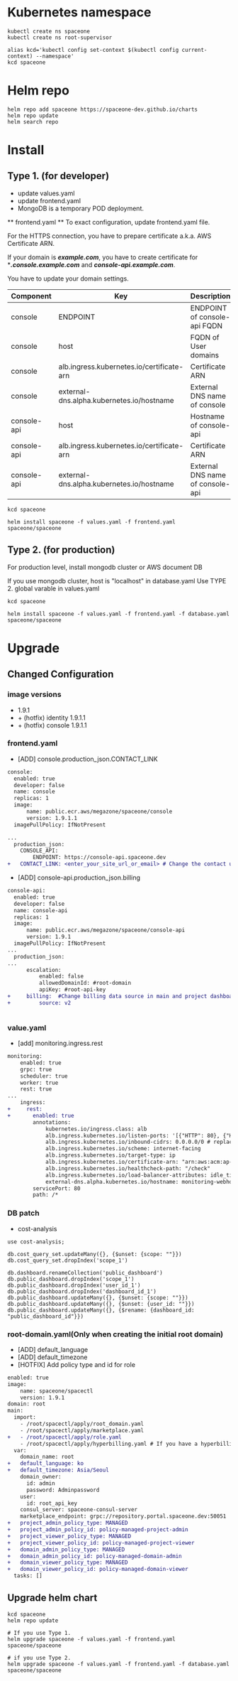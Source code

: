 # Kubernetes namespace

~~~
kubectl create ns spaceone
kubectl create ns root-supervisor

alias kcd='kubectl config set-context $(kubectl config current-context) --namespace'
kcd spaceone
~~~

# Helm repo

~~~
helm repo add spaceone https://spaceone-dev.github.io/charts
helm repo update
helm search repo
~~~

# Install

## Type 1. (for developer)
* update values.yaml
* update frontend.yaml
* MongoDB is a temporary POD deployment.

** frontend.yaml **
To exact configuration, update frontend.yaml file.

For the HTTPS connection, you have to prepare certificate a.k.a. AWS Certificate ARN.

If your domain is ***example.com***, you have to create certificate for ****.console.example.com*** and ***console-api.example.com***.


You have to update your domain settings.

| Component |	Key 				| Description |
| --- 		| --- 				| --- |
| console	| ENDPOINT 			| ENDPOINT of console-api FQDN |
| console	| host				| FQDN of User domains |
| console	| alb.ingress.kubernetes.io/certificate-arn |  Certificate ARN |
| console 	| external-dns.alpha.kubernetes.io/hostname | External DNS name of console	|
| console-api	| host				| Hostname of console-api |
| console-api	| alb.ingress.kubernetes.io/certificate-arn |  Certificate ARN |
| console-api	| external-dns.alpha.kubernetes.io/hostname | External DNS name of console-api	|

~~~
kcd spaceone

helm install spaceone -f values.yaml -f frontend.yaml spaceone/spaceone

~~~


## Type 2. (for production)

For production level, install mongodb cluster or AWS document DB

If you use mongodb cluster,
host is "localhost" in database.yaml
Use TYPE 2. global varable in values.yaml

~~~
kcd spaceone

helm install spaceone -f values.yaml -f frontend.yaml -f database.yaml spaceone/spaceone

~~~


# Upgrade
## Changed Configuration
### image versions
- 1.9.1
- \+ (hotfix) identity 1.9.1.1
- \+ (hotfix) console 1.9.1.1

### frontend.yaml
- [ADD] console.production_json.CONTACT_LINK
```diff
console:
  enabled: true
  developer: false
  name: console
  replicas: 1
  image:
      name: public.ecr.aws/megazone/spaceone/console
      version: 1.9.1.1
  imagePullPolicy: IfNotPresent

...
  production_json:
    CONSOLE_API:
        ENDPOINT: https://console-api.spaceone.dev
+   CONTACT_LINK: <enter_your_site_url_or_email> # Change the contact us link of sign in page
```
- [ADD] console-api.production_json.billing
```diff
console-api:
  enabled: true
  developer: false
  name: console-api
  replicas: 1
  image:
      name: public.ecr.aws/megazone/spaceone/console-api
      version: 1.9.1
  imagePullPolicy: IfNotPresent
...
  production_json:
...
      escalation:
          enabled: false
          allowedDomainId: #root-domain
          apiKey: #root-api-key
+     billing:  #Change billing data source in main and project dashboards
+         source: v2
        
```

### value.yaml
- [add] monitoring.ingress.rest
```diff
monitoring:
    enabled: true
    grpc: true
    scheduler: true
    worker: true
    rest: true
...
    ingress:
+     rest:
+       enabled: true
        annotations:
            kubernetes.io/ingress.class: alb
            alb.ingress.kubernetes.io/listen-ports: '[{"HTTP": 80}, {"HTTPS":443}]'
            alb.ingress.kubernetes.io/inbound-cidrs: 0.0.0.0/0 # replace or leave out
            alb.ingress.kubernetes.io/scheme: internet-facing
            alb.ingress.kubernetes.io/target-type: ip 
            alb.ingress.kubernetes.io/certificate-arn: "arn:aws:acm:ap-northeast-2:111111111111:certificate/11111111-458f-4c5f-b4c5-e3a2eb34caff"
            alb.ingress.kubernetes.io/healthcheck-path: "/check"
            alb.ingress.kubernetes.io/load-balancer-attributes: idle_timeout.timeout_seconds=600
            external-dns.alpha.kubernetes.io/hostname: monitoring-webhook.example.com
        servicePort: 80
        path: /*
```
### DB patch
- cost-analysis
```
use cost-analysis;

db.cost_query_set.updateMany({}, {$unset: {scope: ""}})
db.cost_query_set.dropIndex('scope_1')

db.dashboard.renameCollection('public_dashboard')
db.public_dashboard.dropIndex('scope_1')
db.public_dashboard.dropIndex('user_id_1')
db.public_dashboard.dropIndex('dashboard_id_1')
db.public_dashboard.updateMany({}, {$unset: {scope: ""}})
db.public_dashboard.updateMany({}, {$unset: {user_id: ""}})
db.public_dashboard.updateMany({}, {$rename: {dashboard_id: "public_dashboard_id"}})
```

### root-domain.yaml(Only when creating the initial root domain)
- [ADD] default_language 
- [ADD] default_timezone
- [HOTFIX] Add policy type and id for role
```diff
enabled: true
image:
    name: spaceone/spacectl
    version: 1.9.1
domain: root
main:
  import:
    - /root/spacectl/apply/root_domain.yaml 
    - /root/spacectl/apply/marketplace.yaml
+   - /root/spacectl/apply/role.yaml
    - /root/spacectl/apply/hyperbilling.yaml # If you have a hyperbilling account
  var:
    domain_name: root
+   default_language: ko
+   default_timezone: Asia/Seoul
    domain_owner:
      id: admin
      password: Adminpassword
    user:
      id: root_api_key
    consul_server: spaceone-consul-server
    marketplace_endpoint: grpc://repository.portal.spaceone.dev:50051
+   project_admin_policy_type: MANAGED
+   project_admin_policy_id: policy-managed-project-admin
+   project_viewer_policy_type: MANAGED
+   project_viewer_policy_id: policy-managed-project-viewer
+   domain_admin_policy_type: MANAGED
+   domain_admin_policy_id: policy-managed-domain-admin
+   domain_viewer_policy_type: MANAGED
+   domain_viewer_policy_id: policy-managed-domain-viewer
  tasks: []
```

## Upgrade helm chart

~~~
kcd spaceone
helm repo update

# If you use Type 1.
helm upgrade spaceone -f values.yaml -f frontend.yaml spaceone/spaceone

# if you use Type 2.
helm upgrade spaceone -f values.yaml -f frontend.yaml -f database.yaml spaceone/spaceone
~~~
